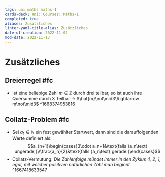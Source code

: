 ```yaml
---
tags: uni maths maths-1
cards-deck: Uni::Courses::Maths-I
completed: true
aliases: Zusätzliches
linter-yaml-title-alias: Zusätzliches
date-of-creation: 2022-11-02
mod-date: 2022-11-13
---
```


# Zusätzliches

## Dreierregel #fc
- Ist eine beliebige Zahl $m\in\mathbb{Z}$ durch drei teilbar, so ist auch ihre Quersumme durch 3 Teilbar
	→ $\hat{m}\not\mid3\Rightarrow m\not\mid3$
^1668374953816

## Collatz-Problem #fc
- Sei $a_1\in\mathbb{N}$ ein fest gewählter Startwert, dann sind die darauffolgenden Werte definiert als: $$a_{n+1}\begin{cases}3\cdot a_n+1&\text{falls }a_n\text{ ungerade,}\\\frac{a_n}{2}&\text{falls }a_n\text{ gerade.}\end{cases}$$
- Collatz-Vermutung: *Die Zahlenfolge mündet immer in den Zyklus 4, 2, 1, egal, mit welcher positiven natürlichen Zahl man beginnt.*
^1667418633547

